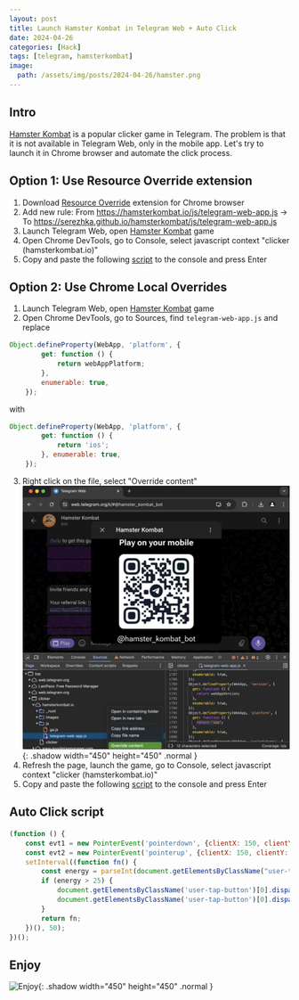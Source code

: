 ```yaml
---
layout: post
title: Launch Hamster Kombat in Telegram Web + Auto Click
date: 2024-04-26
categories: [Hack]
tags: [telegram, hamsterkombat]
image:
  path: /assets/img/posts/2024-04-26/hamster.png
---
```


## Intro

[Hamster Kombat](ttps://hamsterkombat.io/) is a popular clicker game in Telegram.
The problem is that it is not available in Telegram Web, only in the mobile app.
Let's try to launch it in Chrome browser and automate the click process.

## Option 1: Use Resource Override extension

1. Download [Resource Override](https://chromewebstore.google.com/detail/pkoacgokdfckfpndoffpifphamojphii) extension for Chrome browser
2. Add new rule: From https://hamsterkombat.io/js/telegram-web-app.js -> To https://serezhka.github.io/hamsterkombat/js/telegram-web-app.js
3. Launch Telegram Web, open [Hamster Kombat](https://web.telegram.org/k/#@hamster_kombat_bot) game
4. Open Chrome DevTools, go to Console, select javascript context "clicker (hamsterkombat.io)"
5. Copy and paste the following [script](#auto-click-script) to the console and press Enter

## Option 2: Use Chrome Local Overrides

1. Launch Telegram Web, open [Hamster Kombat](https://web.telegram.org/k/#@hamster_kombat_bot) game
2. Open Chrome DevTools, go to Sources, find `telegram-web-app.js` and replace
```javascript
Object.defineProperty(WebApp, 'platform', {
        get: function () {
            return webAppPlatform;
        },
        enumerable: true,
    });
```
with
```javascript
Object.defineProperty(WebApp, 'platform', {
        get: function () {
            return 'ios';
        }, enumerable: true,
    });
```
3. Right click on the file, select "Override content"
![Replace platform](/assets/img/posts/2024-04-26/replace_platform.png){: .shadow width="450" height="450" .normal }
4. Refresh the page, launch the game, go to Console, select javascript context "clicker (hamsterkombat.io)"
5. Copy and paste the following [script](#auto-click-script) to the console and press Enter

## Auto Click script

```javascript
(function () {
    const evt1 = new PointerEvent('pointerdown', {clientX: 150, clientY: 300});
    const evt2 = new PointerEvent('pointerup', {clientX: 150, clientY: 300});
    setInterval((function fn() {
        const energy = parseInt(document.getElementsByClassName("user-tap-energy")[0].getElementsByTagName("p")[0].textContent.split(" / ")[0]);
        if (energy > 25) {
            document.getElementsByClassName('user-tap-button')[0].dispatchEvent(evt1);
            document.getElementsByClassName('user-tap-button')[0].dispatchEvent(evt2);
        }
        return fn;
    })(), 50);
})();
```

## Enjoy

![Enjoy](/assets/img/posts/2024-04-26/proof.gif){: .shadow width="450" height="450" .normal }